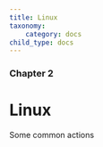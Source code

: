 ```yaml
---
title: Linux
taxonomy:
    category: docs
child_type: docs
---
```


### Chapter 2

# Linux

Some common actions
